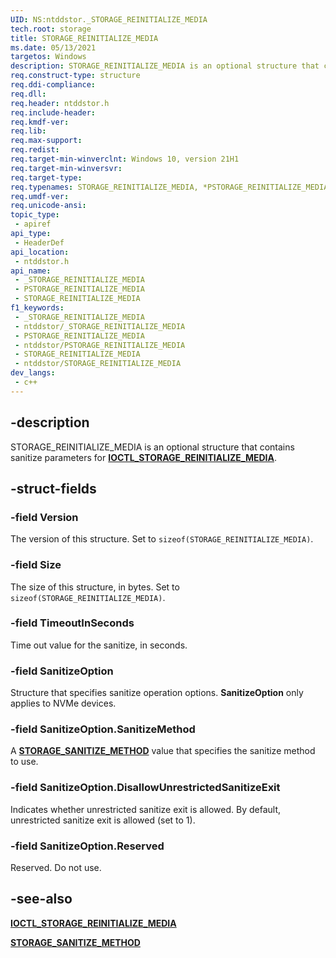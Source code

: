 ```yaml
---
UID: NS:ntddstor._STORAGE_REINITIALIZE_MEDIA
tech.root: storage
title: STORAGE_REINITIALIZE_MEDIA
ms.date: 05/13/2021
targetos: Windows
description: STORAGE_REINITIALIZE_MEDIA is an optional structure that contains sanitize parameters for IOCTL_STORAGE_REINITIALIZE_MEDIA.
req.construct-type: structure
req.ddi-compliance: 
req.dll: 
req.header: ntddstor.h
req.include-header: 
req.kmdf-ver: 
req.lib: 
req.max-support: 
req.redist: 
req.target-min-winverclnt: Windows 10, version 21H1
req.target-min-winversvr: 
req.target-type: 
req.typenames: STORAGE_REINITIALIZE_MEDIA, *PSTORAGE_REINITIALIZE_MEDIA
req.umdf-ver: 
req.unicode-ansi: 
topic_type:
 - apiref
api_type:
 - HeaderDef
api_location:
 - ntddstor.h
api_name:
 - _STORAGE_REINITIALIZE_MEDIA
 - PSTORAGE_REINITIALIZE_MEDIA
 - STORAGE_REINITIALIZE_MEDIA
f1_keywords:
 - _STORAGE_REINITIALIZE_MEDIA
 - ntddstor/_STORAGE_REINITIALIZE_MEDIA
 - PSTORAGE_REINITIALIZE_MEDIA
 - ntddstor/PSTORAGE_REINITIALIZE_MEDIA
 - STORAGE_REINITIALIZE_MEDIA
 - ntddstor/STORAGE_REINITIALIZE_MEDIA
dev_langs:
 - c++
---
```


## -description

STORAGE_REINITIALIZE_MEDIA is an optional structure that contains sanitize parameters for [**IOCTL_STORAGE_REINITIALIZE_MEDIA**](ni-ntddstor-ioctl_storage_reinitialize_media.md).

## -struct-fields

### -field Version

The version of this structure. Set to ```sizeof(STORAGE_REINITIALIZE_MEDIA)```.

### -field Size

The size of this structure, in bytes. Set to ```sizeof(STORAGE_REINITIALIZE_MEDIA)```.

### -field TimeoutInSeconds

Time out value for the sanitize, in seconds.

### -field SanitizeOption

Structure that specifies sanitize operation options. **SanitizeOption** only applies to NVMe devices.

### -field SanitizeOption.SanitizeMethod

A [**STORAGE_SANITIZE_METHOD**](ne-ntddstor-storage_sanitize_method.md) value that specifies the sanitize method to use.

### -field SanitizeOption.DisallowUnrestrictedSanitizeExit

Indicates whether unrestricted sanitize exit is allowed. By default, unrestricted sanitize exit is allowed (set to 1).

### -field SanitizeOption.Reserved

Reserved. Do not use.

## -see-also

[**IOCTL_STORAGE_REINITIALIZE_MEDIA**](ni-ntddstor-ioctl_storage_reinitialize_media.md)

[**STORAGE_SANITIZE_METHOD**](ne-ntddstor-storage_sanitize_method.md)
